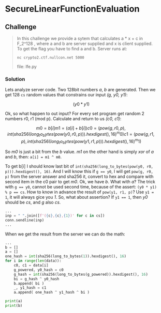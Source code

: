 # SecureLinearFunctionEvaluation

## Challenge

> In this challenge we provide a sytem that calculates a * x + c in F_2^128 , where a and b are server supplied and x is client supplied. 
> To get the flag you have to find a and b. Server runs at: 
>
> ```nc crypto2.ctf.nullcon.net 5000```
>
> file: lfe.py

### Solution

Lets analyze server code. Two 128bit numbers *a*, *b* are generated. Then we get 128 ```cs``` random values that constrains our input *(g, y0, y1)*:

```math
(y0 * y1) % p == cs
```

Ok, so what happen to out input? For every set program get random 2 numbers r0, r1 (mod p). Calculate and return to us *(c0, c1)*:
```math
m0 = b[i]
m1 = (a[i] + b[i]) % 2
c0 = (
    pow(g, r0, p), 
    int(sha256(long_to_bytes(pow(y0, r0, p))).hexdigest(), 16) ^ m0
    )
c1 = (
    pow(g, r1, p), 
    int(sha256(long_to_bytes(pow(y1, r1, p))).hexdigest(), 16) ^ m1
    )
```

So *m0* is just a bit from the *b* value. *m1* on the other hand is simply *xor* of *a* and *b*, then: ```a[i] = m1 ^ m0```.

To get b[i] I should know last bit of ```int(sha256(long_to_bytes(pow(y0, r0, p))).hexdigest(), 16)```. And I will know this if ```g == y0```, I will get ```pow(g, r0, p)``` from the server answer and sha256 it, convert to hex and compare with second item in the c0 pair to get *m0*. Ok, we have *b*. What with *a*? The trick with ```g == y0```, cannot be used second time, because of the assert: ```(y0 * y1) % p == cs```. How to know in advance the result of ```pow(y1, r1, p)```? Use ```y1 = 1```, it will always gice you *1*. So, what about assertion? If ```y1 == 1```, then *y0* should be *cs*, and *g* also *cs*.

```python
...
inp = " ".join([f'({c},{c},{1})' for c in cs])
conn.sendline(inp)
...
```

When we get the result from the server we can do the math: 

```python
...
b = []
a = []
one_hash = int(sha256(long_to_bytes(1)).hexdigest(), 16)
for i in range(len(data)):
    c0, c1 = data[i]
    g_powered, y0_hash = c0
    g_hash = int(sha256(long_to_bytes(g_powered)).hexdigest(), 16)
    bi = g_hash ^ y0_hash
    b.append( bi )
    _, y1_hash = c1
    a.append( one_hash ^ y1_hash ^ bi )

print(a)
print(b)
```